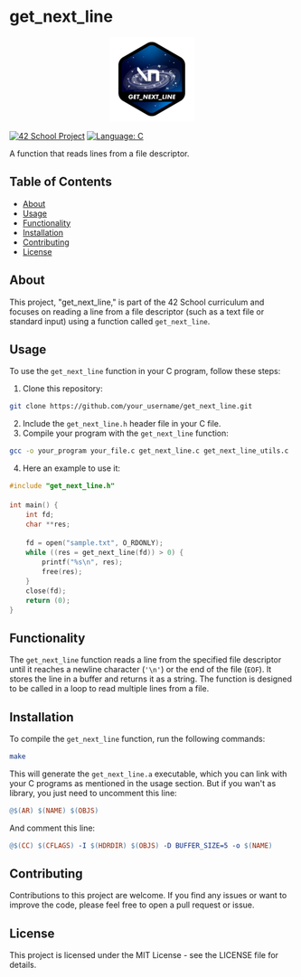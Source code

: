 # get_next_line

<div align="center">
    <img src="https://github.com/mcombeau/mcombeau/blob/main/42_badges/get_next_linen.png" alt="fract-ol 42 project badge">
</div>

[![42 School Project](https://img.shields.io/badge/42%20Project-get_next_line-blue)](https://github.com/your_username/get_next_line)
[![Language: C](https://img.shields.io/badge/language-C-green.svg)](<https://en.wikipedia.org/wiki/C_(programming_language)>)

A function that reads lines from a file descriptor.

## Table of Contents

- [About](#about)
- [Usage](#usage)
- [Functionality](#functionality)
- [Installation](#installation)
- [Contributing](#contributing)
- [License](#license)

## About

This project, "get_next_line," is part of the 42 School curriculum and focuses on reading a line from a file descriptor (such as a text file or standard input) using a function called `get_next_line`.

## Usage

To use the `get_next_line` function in your C program, follow these steps:

1. Clone this repository:

```bash
git clone https://github.com/your_username/get_next_line.git
```

2. Include the `get_next_line.h` header file in your C file.
3. Compile your program with the `get_next_line` function:

```bash
gcc -o your_program your_file.c get_next_line.c get_next_line_utils.c
```

4. Here an example to use it:

```c
#include "get_next_line.h"

int main() {
    int fd;
	char **res;

    fd = open("sample.txt", O_RDONLY);
    while ((res = get_next_line(fd)) > 0) {
        printf("%s\n", res);
        free(res);
    }
    close(fd);
    return (0);
}
```

## Functionality

The `get_next_line` function reads a line from the specified file descriptor until it reaches a newline character (`'\n'`) or the end of the file (`EOF`). It stores the line in a buffer and returns it as a string. The function is designed to be called in a loop to read multiple lines from a file.

## Installation

To compile the `get_next_line` function, run the following commands:

```bash
make
```

This will generate the `get_next_line.a` executable, which you can link with your C programs as mentioned in the usage section. But if you wan't as library, you just need to uncomment this line:

```makefile
@$(AR) $(NAME) $(OBJS)
```

And comment this line:

```makefile
@$(CC) $(CFLAGS) -I $(HDRDIR) $(OBJS) -D BUFFER_SIZE=5 -o $(NAME)
```

## Contributing

Contributions to this project are welcome. If you find any issues or want to improve the code, please feel free to open a pull request or issue.

## License

This project is licensed under the MIT License - see the LICENSE file for details.
